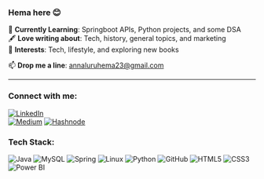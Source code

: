 ### Hema here 😊

🎯 **Currently Learning**: Springboot APIs, Python projects, and some DSA  
🖋 **Love writing about**: Tech, history, general topics, and marketing  
🌱 **Interests**: Tech, lifestyle, and exploring new books

📫 **Drop me a line**: [annaluruhema23@gmail.com](mailto:annaluruhema23@gmail.com)

---
### Connect with me:

[![LinkedIn](https://img.shields.io/badge/LinkedIn-0A66C2?style=flat&logo=linkedin&logoColor=white)](https://www.linkedin.com/in/hemaannaluru)  
[![Medium](https://img.shields.io/badge/Medium-12100E?style=flat&logo=medium&logoColor=white)](https://www.medium.com/@hemaannaluru)
[![Hashnode](https://img.shields.io/badge/Hashnode-2962FF?style=flat&logo=hashnode&logoColor=white)](https://hashnode.com/@hemaannaluru)

### Tech Stack:

![Java](https://img.shields.io/badge/Java-ED8B00?style=flat&logo=java&logoColor=white)
![MySQL](https://img.shields.io/badge/MySQL-4479A1?style=flat&logo=mysql&logoColor=white)
![Spring](https://img.shields.io/badge/Spring-6DB33F?style=flat&logo=spring&logoColor=white)
![Linux](https://img.shields.io/badge/Linux-FCC624?style=flat&logo=linux&logoColor=black)
![Python](https://img.shields.io/badge/Python-3776AB?style=flat&logo=python&logoColor=white)
![GitHub](https://img.shields.io/badge/GitHub-181717?style=flat&logo=github&logoColor=white)
![HTML5](https://img.shields.io/badge/HTML5-E34F26?style=flat&logo=html5&logoColor=white)
![CSS3](https://img.shields.io/badge/CSS3-1572B6?style=flat&logo=css3&logoColor=white)
![Power BI](https://img.shields.io/badge/PowerBI-F2C811?style=flat&logo=powerbi&logoColor=black)


